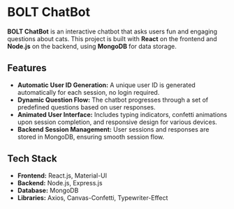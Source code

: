 # BOLT ChatBot

**BOLT ChatBot** is an interactive chatbot that asks users fun and engaging questions about cats. This project is built with **React** on the frontend and **Node.js** on the backend, using **MongoDB** for data storage.

## Features
- **Automatic User ID Generation:** A unique user ID is generated automatically for each session, no login required.
- **Dynamic Question Flow:** The chatbot progresses through a set of predefined questions based on user responses.
- **Animated User Interface:** Includes typing indicators, confetti animations upon session completion, and responsive design for various devices.
- **Backend Session Management:** User sessions and responses are stored in MongoDB, ensuring smooth session flow.

## Tech Stack
- **Frontend:** React.js, Material-UI
- **Backend:** Node.js, Express.js
- **Database:** MongoDB
- **Libraries:** Axios, Canvas-Confetti, Typewriter-Effect

